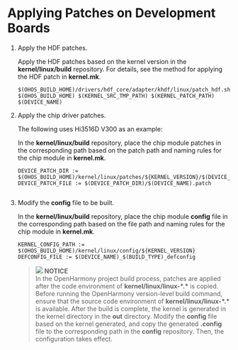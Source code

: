 # Applying Patches on Development Boards

1.  Apply the HDF patches.

    Apply the HDF patches based on the kernel version in the  **kernel/linux/build**  repository. For details, see the method for applying the HDF patch in  **kernel.mk**.

    ```
    $(OHOS_BUILD_HOME)/drivers/hdf_core/adapter/khdf/linux/patch_hdf.sh $(OHOS_BUILD_HOME) $(KERNEL_SRC_TMP_PATH) $(KERNEL_PATCH_PATH) $(DEVICE_NAME)
    ```

2.  Apply the chip driver patches.

    The following uses Hi3516D V300 as an example:

    In the  **kernel/linux/build**  repository, place the chip module patches in the corresponding path based on the patch path and naming rules for the chip module in  **kernel.mk**.

    ```
    DEVICE_PATCH_DIR := $(OHOS_BUILD_HOME)/kernel/linux/patches/${KERNEL_VERSION}/$(DEVICE_NAME)_patch
    DEVICE_PATCH_FILE := $(DEVICE_PATCH_DIR)/$(DEVICE_NAME).patch
    ```

    ```

    ```

3.  Modify the  **config**  file to be built.

    In the  **kernel/linux/build**  repository, place the chip module  **config**  file in the corresponding path based on the file path and naming rules for the chip module in  **kernel.mk**.

    ```
    KERNEL_CONFIG_PATH := $(OHOS_BUILD_HOME)/kernel/linux/config/${KERNEL_VERSION}
    DEFCONFIG_FILE := $(DEVICE_NAME)_$(BUILD_TYPE)_defconfig
    ```

    >![](../public_sys-resources/icon-notice.gif) **NOTICE**<br/> 
    >In the OpenHarmony project build process, patches are applied after the code environment of  **kernel/linux/linux-\*.\***  is copied. Before running the OpenHarmony version-level build command, ensure that the source code environment of  **kernel/linux/linux-\*.\***  is available.
    >After the build is complete, the kernel is generated in the kernel directory in the  **out**  directory. Modify the  **config**  file based on the kernel generated, and copy the generated  **.config**  file to the corresponding path in the  **config**  repository. Then, the configuration takes effect.


